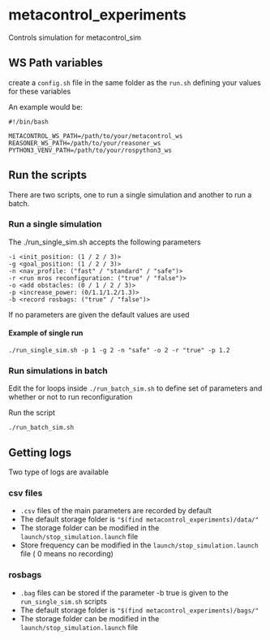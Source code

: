 # metacontrol_experiments
Controls simulation for metacontrol_sim

## WS Path  variables
create a `config.sh` file in the same folder as the `run.sh` defining your values for these variables

An example would be:

```
#!/bin/bash

METACONTROL_WS_PATH=/path/to/your/metacontrol_ws
REASONER_WS_PATH=/path/to/your/reasoner_ws
PYTHON3_VENV_PATH=/path/to/your/rospython3_ws
```

## Run the scripts

There are two scripts, one to run a single simulation and another to run a batch.

### Run a single simulation

The ./run_single_sim.sh accepts the following parameters

```
-i <init_position: (1 / 2 / 3)>
-g <goal_position: (1 / 2 / 3)>
-n <nav_profile: ("fast" / "standard" / "safe")>
-r <run mros reconfiguration: ("true" / "false")>
-o <add obstacles: (0 / 1 / 2 / 3)>
-p <increase_power: (0/1.1/1.2/1.3)>
-b <record rosbags: ("true" / "false")>
```

If no parameters are given the default values are used

#### Example of single run

```
./run_single_sim.sh -p 1 -g 2 -n "safe" -o 2 -r "true" -p 1.2
```

### Run simulations in batch

Edit the for loops inside `./run_batch_sim.sh` to define set of parameters and whether or not to run reconfiguration

Run the script

```
./run_batch_sim.sh
```

## Getting logs
Two type of logs are available
### csv files

* `.csv` files of the main parameters are recorded by default
* The default storage folder is `"$(find metacontrol_experiments)/data/"`
* The storage folder can be modified in the `launch/stop_simulation.launch` file
* Store frequency can be modified in the `launch/stop_simulation.launch` file ( 0 means no recording)


### rosbags

* `.bag` files can be stored if the parameter -b true is given to the `run_single_sim.sh` scripts
* The default storage folder is `"$(find metacontrol_experiments)/bags/"`
* The storage folder can be modified in the `launch/stop_simulation.launch` file
